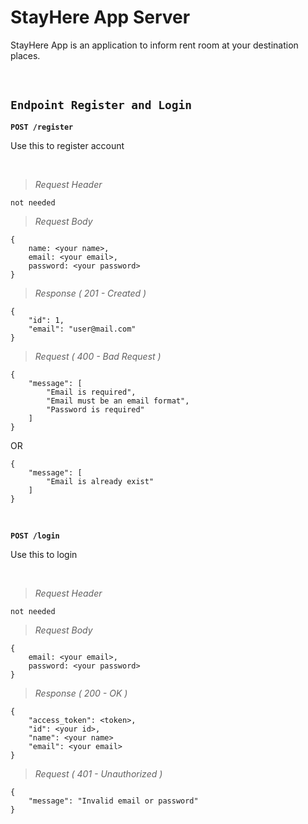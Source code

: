 # StayHere App Server

StayHere App is an application to inform rent room at your destination places.

&nbsp;

## `Endpoint Register and Login`
**`POST /register`**

Use this to register account

&nbsp;

> _Request Header_
```
not needed
```

> _Request Body_
```
{
    name: <your name>,
    email: <your email>,
    password: <your password>
}
```

>_Response ( 201 - Created )_
```
{
    "id": 1,
    "email": "user@mail.com"
}
```

> _Request ( 400 - Bad Request )_
```
{
    "message": [
        "Email is required",
        "Email must be an email format",
        "Password is required"
    ]
}
```
OR
```
{
    "message": [
        "Email is already exist"
    ]
}
```

&nbsp;

**`POST /login`**

Use this to login

&nbsp;

> _Request Header_
```
not needed
```

> _Request Body_
```
{
    email: <your email>,
    password: <your password>
}
```

>_Response ( 200 - OK )_
```
{
    "access_token": <token>,
    "id": <your id>,
    "name": <your name>
    "email": <your email>
}
```

> _Request ( 401 - Unauthorized )_
```
{
    "message": "Invalid email or password"
}
```
